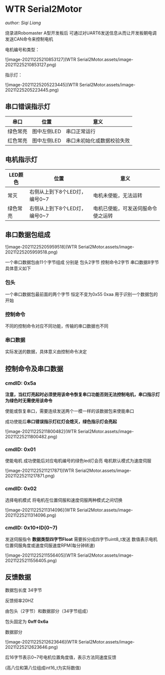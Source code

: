 # WTR Serial2Motor

*author: Siqi Liang*

烧录进Robomaster A型开发板后 可通过对UART6发送信息从而让开发板朝电调发送CAN命令来控制电机

电机编号和类型：

![image-20211225210853127](WTR Serial2Motor.assets/image-20211225210853127.png)

指示灯：

![image-20211225205223445](WTR Serial2Motor.assets/image-20211225205223445.png)

## 串口错误指示灯

| 串口     | 位置        | 意义                       |
| -------- | ----------- | -------------------------- |
| 绿色常亮 | 图中左侧LED | 串口正常运行               |
| 红色常亮 | 图中左侧LED | 串口未初始化或数据校验失败 |

## 电机指示灯

| LED颜色  | 位置                          | 意义                               |
| -------- | ----------------------------- | ---------------------------------- |
| 常灭     | 右侧从上到下8个LED灯，编号0~7 | 电机未使能，无法运转               |
| 绿色常亮 | 右侧从上到下8个LED灯，编号0~7 | 电机已使能，可发送伺服命令使之运转 |

## 串口数据包组成

![image-20211225205959518](WTR Serial2Motor.assets/image-20211225205959518.png)

一个串口数据包由11个字节组成 分别是 包头2字节 控制命令2字节 串口数据8字节 具体意义如下

### 包头

一个串口数据包最前面的两个字节 恒定不变为0x55 0xaa 用于识别一个数据包的开始

### 控制命令

不同的控制命令对应不同功能，传输的串口数据也不同

### 串口数据

实际发送的数据，具体意义由控制命令决定

## 控制命令及串口数据

### cmdID: 0x5a

**注意，当红灯亮起时必须使用该命令恢复串口功能否则无法控制电机，串口指示灯为绿色时无需使用该命令**

使能或恢复串口，需要连续发送两个一模一样的该数据包来使能串口 

成功使能后**串口错误指示灯红灯会熄灭，绿色指示灯会亮起**

![image-20211225211800482](WTR Serial2Motor.assets/image-20211225211800482.png)

### cmdID: 0x01

使能电机 成功使能后对应电机编号的绿色led灯会亮 电机默认模式为速度伺服

![image-20211225211217871](WTR Serial2Motor.assets/image-20211225211217871.png)

### cmdID: 0x02

选择电机模式 将电机在位置伺服和速度伺服两种模式之间切换

![image-20211225211314096](WTR Serial2Motor.assets/image-20211225211314096.png)

### cmdID: 0x10+ID(0~7)

发送伺服指令  **数据类型四字节Float** 需要拆分成四字节uint8_t发送 数值表示电机位置伺服角度或速度伺服速度RPM(每分钟转速)

![image-20211225211556405](WTR Serial2Motor.assets/image-20211225211556405.png)

## 反馈数据

数据包长度 34字节

反馈频率20HZ

由包头（2字节）和数据部分（34字节组成）

包头固定为 **0xff 0x6a**

数据部分

![image-20211225212623646](WTR Serial2Motor.assets/image-20211225212623646.png)

后16字节表示0~7号电机位置角度值，表示方法同速度反馈

(高八位和第八位组成int16_t为实际数值)